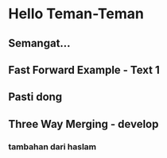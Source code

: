 # Hello Teman-Teman

## Semangat...

## Fast Forward Example - Text 1

## Pasti dong

## Three Way Merging - develop

### tambahan dari haslam